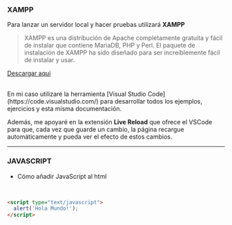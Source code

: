 ### XAMPP

Para lanzar un servidor local y hacer pruebas utilizará **XAMPP**
> XAMPP es una distribución de Apache completamente gratuita y fácil de instalar que contiene MariaDB, PHP y Perl. El paquete de instalación de XAMPP ha sido diseñado para ser increíblemente fácil de instalar y usar.

[Descargar aquí](https://www.apachefriends.org/es/download.html)

<br>
En mi caso utilizaré la herramienta [Visual Studio Code](https://code.visualstudio.com/) para desarrollar todos los ejemplos, ejercicios y esta misma documentación.  

Además, me apoyaré en la extensión **Live Reload** que ofrece el VSCode para que, cada vez que guarde un cambio, la página recargue automáticamente y pueda ver el efecto de estos cambios.

----
### JAVASCRIPT

* Cómo añadir JavaScript al html  
<br>  

```html
<script type="text/javascript">
  alert('Hola Mundo!');
</script>
```


